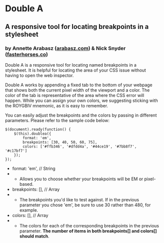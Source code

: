 # Double A
## A responsive tool for locating breakpoints in a stylesheet
### by Annette Arabasz ([arabasz.com](http://arabasz.com)) & Nick Snyder ([fasterhorses.co](http://fasterhorses.co))

Double A is a responsive tool for locating named breakpoints in a stylesheet. It is helpful for locating the area of your CSS issue without having to open the web inspector. 

Double A works by appending a fixed tab to the bottom of your webpage that shows both the current pixel width of the viewport and a color. The color of the tab is representative of the area where the CSS error will happen. While you can assign your own colors, we suggesting sticking with the ROYGBIV mnemonic, as it is easy to remember.

You can easily adjust the breakpoints and the colors by passing in different parameters. Please refer to the sample code below:

    $(document).ready(function() {
        $(this).doublea({
            format: 'em',
            breakpoints: [30, 40, 50, 60, 75],
            colors: ['#ffb346', '#dfdd4a', '#44ce19', '#7bb8f7', '#c17bf7']
        });
    });

* format: 'em',    // String
* * Allows you to choose whether your breakpoints will be EM or pixel-based. 
* breakpoints: [],         // Array
* * The breakpoints you'd like to test against. If in the previous parameter you chose 'em', be sure to use 30 rather than 480, for example.
* colors: [],              // Array
* * The colors for each of the corresponding breakpoints in the previous parameter. **The number of items in both breakpoints[] and colors[] should match**.

